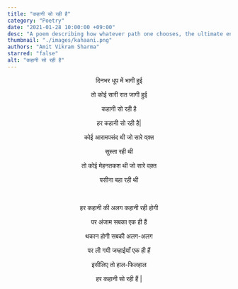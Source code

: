 ```yaml
---
title: "कहानी सो रही है"
category: "Poetry"
date: "2021-01-28 10:00:00 +09:00"
desc: "A poem describing how whatever path one chooses, the ultimate end result is same."
thumbnail: "./images/kahaani.png"
authors: "Amit Vikram Sharma"
starred: "false"
alt: "कहानी सो रही है"
---
```

<p style="text-align: center;align:center;">दिनभर धूप में भागी हुई </p>
<p style="text-align: center;align:center;">तो कोई सारी रात जागी हुई </p>
<p style="text-align: center;align:center;">कहानी सो रही है  </p>
<p style="text-align: center;align:center;">हर कहानी सो रही है| </p>
<p style="text-align: center;align:center;">कोई आरामपसंद थी जो सारे वक़्त </p>
<p style="text-align: center;align:center;">सुस्ता रही थी  </p>
<p style="text-align: center;align:center;">तो कोई मेहनतकश थी जो सारे वक़्त </p>
<p style="text-align: center;align:center;">पसीना बहा रही थी  </p>
<p style="text-align: center;align:center;"><br> </p>
<p style="text-align: center;align:center;">हर कहानी की अलग कहानी रही होगी </p>
<p style="text-align: center;align:center;">पर अंजाम सबका एक ही हैं </p>
<p style="text-align: center;align:center;">थकान होगी सबकी अलग-अलग </p>
<p style="text-align: center;align:center;">पर ली गयी जम्हाईयाँ एक ही हैं </p>
<p style="text-align: center;align:center;">इसीलिए तो हाल-फिलहाल </p>
<p style="text-align: center;align:center;">हर कहानी सो रही हैं | </p>
